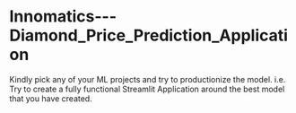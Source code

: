 # Innomatics---Diamond_Price_Prediction_Application

Kindly pick any of your ML projects and try to productionize the model. i.e. Try to create a fully functional Streamlit Application around the best model that you have created.

